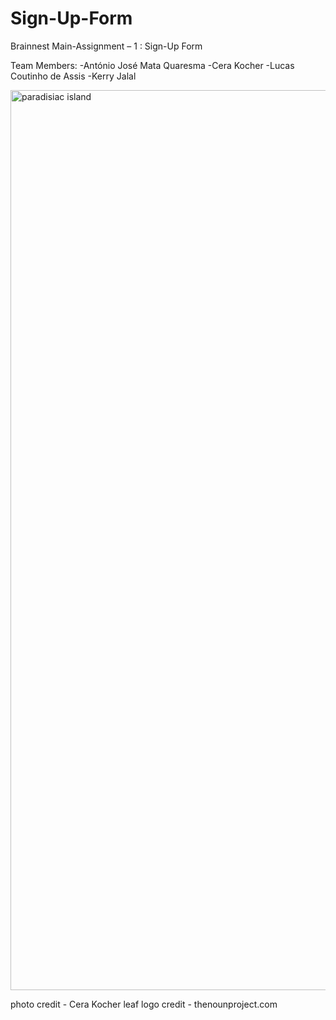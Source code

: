 # Sign-Up-Form
Brainnest  Main-Assignment – 1 : Sign-Up Form 

Team Members: 
-António José Mata Quaresma
-Cera Kocher
-Lucas Coutinho de Assis
-Kerry Jalal

<img width="1440" alt="paradisiac island" src="https://user-images.githubusercontent.com/94758121/230491233-b561f305-9540-4be3-9f66-301833f61805.png">

photo credit - Cera Kocher
leaf logo credit - thenounproject.com 
